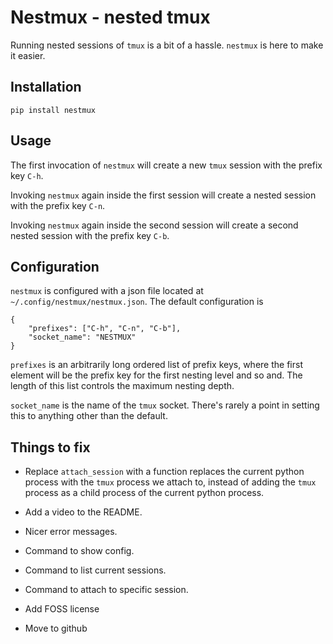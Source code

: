 # Nestmux - nested tmux

Running nested sessions of `tmux` is a bit of a hassle. `nestmux` is here to make it easier.

## Installation

    pip install nestmux

## Usage

The first invocation of `nestmux` will create a new `tmux` session with the prefix key `C-h`.

Invoking `nestmux` again inside the first session will create a nested session with the prefix key `C-n`.

Invoking `nestmux` again inside the second session will create a second nested session with the prefix key `C-b`.

## Configuration

`nestmux` is configured with a json file located at `~/.config/nestmux/nestmux.json`. The default configuration is

```
{
	"prefixes": ["C-h", "C-n", "C-b"],
	"socket_name": "NESTMUX"
}
```

`prefixes` is an arbitrarily long ordered list of prefix keys, where the first element will be the prefix key for the first nesting level and so and. The length of this list controls the maximum nesting depth.

`socket_name` is the name of the `tmux` socket. There's rarely a point in setting this to anything other than the default.

## Things to fix

- Replace `attach_session` with a function replaces the current python process with the `tmux` process we attach to, instead of adding the `tmux` process as a child process of the current python process.

- Add a video to the README.

- Nicer error messages.

- Command to show config.

- Command to list current sessions.

- Command to attach to specific session.

- Add FOSS license

- Move to github
